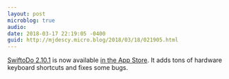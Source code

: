 ```yaml
---
layout: post
microblog: true
audio: 
date: 2018-03-17 22:19:05 -0400
guid: http://mjdescy.micro.blog/2018/03/18/021905.html
---
```

[SwiftoDo 2.10.1](https://swiftodoapp.com) is now available [in the App Store](https://itunes.apple.com/us/app/swiftodo-task-list-for-todo.txt/id1073798440?ls=1&mt=8). It adds tons of hardware keyboard shortcuts and fixes some bugs. 
